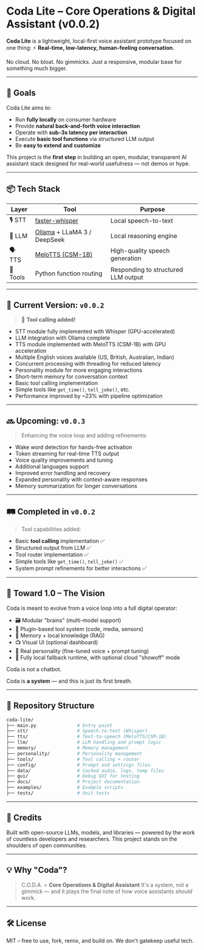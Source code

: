 # Coda Lite – Core Operations & Digital Assistant (v0.0.2)

**Coda Lite** is a lightweight, local-first voice assistant prototype focused on one thing:
⚡ **Real-time, low-latency, human-feeling conversation.**

No cloud. No bloat. No gimmicks.
Just a responsive, modular base for something much bigger.

---

## 🎯 Goals

Coda Lite aims to:

- Run **fully locally** on consumer hardware
- Provide **natural back-and-forth voice interaction**
- Operate with **sub-3s latency per interaction**
- Execute **basic tool functions** via structured LLM output
- Be **easy to extend and customize**

This project is the **first step** in building an open, modular, transparent AI assistant stack designed for real-world usefulness — not demos or hype.

---

## 📦 Tech Stack

| Layer         | Tool                             | Purpose                        |
|---------------|----------------------------------|--------------------------------|
| 🎙️ STT        | [faster-whisper](https://github.com/guillaumekln/faster-whisper)  | Local speech-to-text          |
| 🧠 LLM        | [Ollama](https://ollama.com/) + LLaMA 3 / DeepSeek   | Local reasoning engine        |
| 🗣️ TTS        | [MeloTTS (CSM-1B)](https://github.com/myshell-ai/MeloTTS)       | High-quality speech generation       |
| 🔧 Tools      | Python function routing          | Responding to structured LLM output |

---

## 🚀 Current Version: `v0.0.2`

> 🔧 **Tool calling added!**

- STT module fully implemented with Whisper (GPU-accelerated)
- LLM integration with Ollama complete
- TTS module implemented with MeloTTS (CSM-1B) with GPU acceleration
- Multiple English voices available (US, British, Australian, Indian)
- Concurrent processing with threading for reduced latency
- Personality module for more engaging interactions
- Short-term memory for conversation context
- Basic tool calling implementation
- Simple tools like `get_time()`, `tell_joke()`, etc.
- Performance improved by ~23% with pipeline optimization

---

## 🔜 Upcoming: `v0.0.3`

> Enhancing the voice loop and adding refinements:

- Wake word detection for hands-free activation
- Token streaming for real-time TTS output
- Voice quality improvements and tuning
- Additional languages support
- Improved error handling and recovery
- Expanded personality with context-aware responses
- Memory summarization for longer conversations

---

## 🛤️ Completed in `v0.0.2`

> Tool capabilities added:

- Basic **tool calling** implementation ✅
- Structured output from LLM ✅
- Tool router implementation ✅
- Simple tools like `get_time()`, `tell_joke()` ✅
- System prompt refinements for better interactions ✅

---

## 🔮 Toward 1.0 – The Vision

Coda is meant to evolve from a voice loop into a full digital operator:

- 🗃️ Modular "brains" (multi-model support)
- 🔌 Plugin-based tool system (code, media, sensors)
- 🧠 Memory + local knowledge (RAG)
- 📺 Visual UI (optional dashboard)
- 💬 Real personality (fine-tuned voice + prompt tuning)
- 🔐 Fully local fallback runtime, with optional cloud "showoff" mode

Coda is not a chatbot.

Coda is **a system** — and this is just its first breath.

---

## 📁 Repository Structure

```bash
coda-lite/
├── main.py               # Entry point
├── stt/                  # Speech-to-text (Whisper)
├── tts/                  # Text-to-speech (MeloTTS/CSM-1B)
├── llm/                  # LLM handling and prompt logic
├── memory/               # Memory management
├── personality/          # Personality management
├── tools/                # Tool calling + router
├── config/               # Prompt and settings files
├── data/                 # Cached audio, logs, temp files
├── gui/                  # Debug GUI for testing
├── docs/                 # Project documentation
├── examples/             # Example scripts
├── tests/                # Unit tests
```

---

## 🙏 Credits

Built with open-source LLMs, models, and libraries — powered by the work of countless developers and researchers.
This project stands on the shoulders of open communities.

---

## 💡 Why "Coda"?

> C.O.D.A. = **Core Operations & Digital Assistant**
It's a system, not a gimmick — and it plays the final note of how voice assistants *should* work.

---

## 🛠️ License

MIT – free to use, fork, remix, and build on.
We don't gatekeep useful tech.
